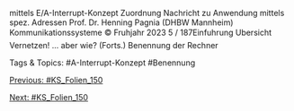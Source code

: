 mittels E/A-Interrupt-Konzept
Zuordnung Nachricht zu Anwendung mittels spez. Adressen
Prof. Dr. Henning Pagnia (DHBW Mannheim) Kommunikationssysteme © Fruhjahr 2023 5 / 187Einfuhrung Ubersicht
Vernetzen! ... aber wie? (Forts.)
Benennung der Rechner

   Tags & Topics:
   #A-Interrupt-Konzept
   #Benennung

[Previous: #KS_Folien_150](KS_Folien_150.md)

[Next: #KS_Folien_150](KS_Folien_150.md)